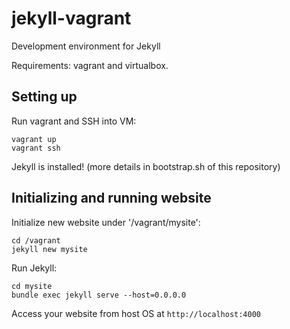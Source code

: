 # jekyll-vagrant
Development environment for Jekyll

Requirements: vagrant and virtualbox.

## Setting up
Run vagrant and SSH into VM:
```
vagrant up
vagrant ssh
```
Jekyll is installed! (more details in bootstrap.sh of this repository)

## Initializing and running website
Initialize new website under '/vagrant/mysite':
```
cd /vagrant
jekyll new mysite
```
Run Jekyll:
```
cd mysite
bundle exec jekyll serve --host=0.0.0.0
```
Access your website from host OS at `http://localhost:4000`
